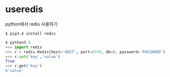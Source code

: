 # useredis
python에서 redis 사용하기 

```shell
$ pip3.4 install redis
```

```python
$ python3.4
>>> import redis
>>> r = redis.Redis(host='HOST', port=6379, db=0, password='PASSWORD')
>>> r.set('key','value')
True
>>> r.get('key')
b'value'
```
